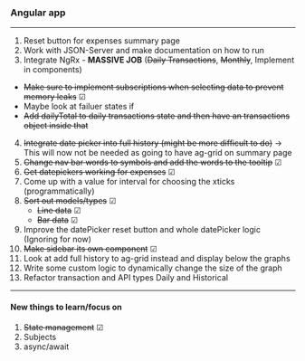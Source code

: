 ### Angular app

---

1. Reset button for expenses summary page
2. Work with JSON-Server and make documentation on how to run
3. Integrate NgRx - **MASSIVE JOB** (~~Daily Transactions~~, ~~Monthly~~, Implement in components)

- ~~Make sure to implement subscriptions when selecting data to prevent memory leaks~~ &#x2611;
- Maybe look at failuer states if
- ~~Add dailyTotal to daily transactions state and then have an transactions object inside that~~

4. ~~Integrate date picker into full history (might be more difficult to do)~~ -> This will now not be needed as going to have ag-grid on summary page
5. ~~Change nav bar words to symbols and add the words to the tooltip~~ &#x2611;
6. ~~Get datepickers working for expenses~~ &#x2611;
7. Come up with a value for interval for choosing the xticks (programmatically)
8. ~~Sort out models/types~~ &#x2611;
   - ~~Line data~~ &#x2611;
   - ~~Bar data~~ &#x2611;
9. Improve the datePicker reset button and whole datePicker logic (Ignoring for now)
10. ~~Make sidebar its own component~~ &#x2611;
11. Look at add full history to ag-grid instead and display below the graphs
12. Write some custom logic to dynamically change the size of the graph
13. Refactor transaction and API types Daily and Historical

---

#### New things to learn/focus on

1. ~~State management~~ &#x2611;
2. Subjects
3. async/await
